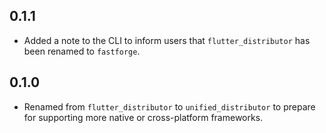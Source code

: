 ## 0.1.1

- Added a note to the CLI to inform users that `flutter_distributor` has been renamed to `fastforge`.

## 0.1.0

- Renamed from `flutter_distributor` to `unified_distributor` to prepare for supporting more native or cross-platform frameworks.
